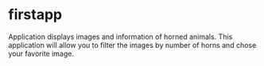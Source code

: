 # firstapp

Application displays images and information of horned animals. This application will allow you to filter the images by number of horns and chose your favorite image.

